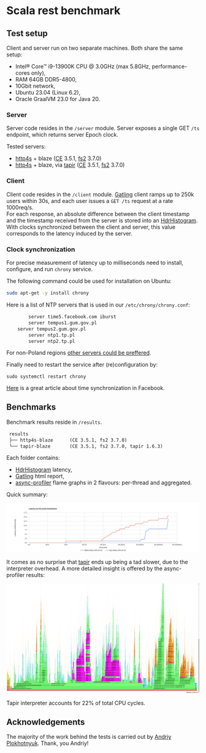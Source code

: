 # Scala rest benchmark

## Test setup

Client and server run on two separate machines. Both share the same setup: 
 - Intel® Core™ i9-13900K CPU @ 3.0GHz (max 5.8GHz, performance-cores only), 
 - RAM 64GB DDR5-4800,
 - 10Gbit network,
 - Ubuntu 23.04 (Linux 6.2), 
 - Oracle GraalVM 23.0 for Java 20.

### Server

Server code resides in the `/server` module. Server exposes a single  GET `/ts` endpoint, 
which returns server Epoch clock.    

Tested servers:
 - [http4s] + blaze ([CE] 3.5.1, [fs2] 3.7.0)
 - [http4s] + blaze, via [tapir] ([CE] 3.5.1, [fs2] 3.7.0) 
 
### Client 

Client code resides in the `/client` module. [Gatling] client ramps up to 250k users within 30s,
and each user issues a `GET /ts` request at a rate 1000req/s.  
For each response, an absolute difference between the client timestamp and the timestamp received from the server
is stored into an [HdrHistogram]. With clocks synchronized between the client and server, this value corresponds
to the latency induced by the server.
 

### Clock synchronization

For precise measurement of latency up to milliseconds need to install, configure, and run `chrony` service.

The following command could be used for installation on Ubuntu:
```sh
sudo apt-get -y install chrony
```

Here is a list of NTP servers that is used in our `/etc/chrony/chrony.conf`:
```
        server time5.facebook.com iburst
       	server tempus1.gum.gov.pl
	server tempus2.gum.gov.pl
        server ntp1.tp.pl
        server ntp2.tp.pl 
```

For non-Poland regions [other servers could be preffered](https://gist.github.com/mutin-sa/eea1c396b1e610a2da1e5550d94b0453).

Finally need to restart the service after (re)configuration by:
```
sudo systemctl restart chrony
```

[Here](https://engineering.fb.com/2020/03/18/production-engineering/ntp-service/) is a great article about time synchronization in Facebook.

## Benchmarks

Benchmark results reside in `/results`.
```
 results
 ├── http4s-blaze      (CE 3.5.1, fs2 3.7.0)
 └── tapir-blaze       (CE 3.5.1, fs2 3.7.0, tapir 1.6.3)
```

Each folder contains:
- [HdrHistogram] latency,
- [Gatling] html report,
- [async-profiler] flame graphs in 2 flavours: per-thread and aggregated.

Quick summary:

![tapir-blaze-hdr-histogram](results/tapir-blaze-hdr-histogram.png)

It comes as no surprise that [tapir] ends up being a tad slower, due to the interpreter overhead. 
A more detailed insight is offered by the async-profiler results:

![tapir-async-profiler](results/tapir-async-profiler.png)

Tapir interpreter accounts for 22% of total CPU cycles.  

## Acknowledgements

The majority of the work behind the tests is carried out by [Andriy Plokhotnyuk](https://github.com/plokhotnyuk).
Thank, you Andriy!

[tapir]: https://github.com/softwaremill/tapir
[gatling]: https://github.com/gatling/gatling
[babl]: https://github.com/babl-ws/babl
[http4s]: https://github.com/http4s/http4s
[zio-http]: https://github.com/zio/zio-http
[zio]: https://github.com/zio/zio
[CE]: https://github.com/typelevel/cats-effect
[fs2]: https://github.com/typelevel/fs2
[HdrHistogram]: https://github.com/HdrHistogram/HdrHistogram
[async-profiler]: https://github.com/async-profiler/async-profiler
